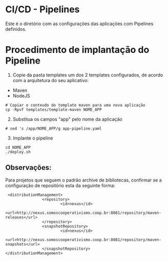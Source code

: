 # CI/CD - Pipelines
Este é o diretório com as configurações das aplicações com Pipelines definidos.


# Procedimento de implantação do Pipeline

1. Copie da pasta templates um dos 2 templates configurados, de acordo com a arquitetura do seu aplicativo:
  * Maven
  * NodeJS

```
# Copiar o conteudo do template maven para uma nova aplicação
cp -Rpvf templates/template-maven NOME_APP
```

2. Substitua os campos "app" pelo nome da aplicação
```
# sed 's /app/NOME_APP/g app-pipeline.yaml
```

3. Implante o pipeline
```
cd NOME_APP
./deploy.sh
```

## Observações:

Para projetos que seguem o padrão archive de bibliotecas, confirmar se a configuração de repositório esta da seguinte forma:

```
 <distributionManagement>
                <repository>
                        <id>nexus</id>
                        <url>http://nexus.somoscooperativismo.coop.br:8081/repository/maven-releases</url>
                </repository>
                <snapshotRepository>
                        <id>nexus</id>
                        <url>http://nexus.somoscooperativismo.coop.br:8081/repository/maven-snapshots</url>
                </snapshotRepository>
</distributionManagement>
```
